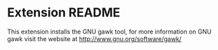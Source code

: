 # Extension README

This extension installs the GNU gawk tool, for more information on GNU
gawk visit the website at http://www.gnu.org/software/gawk/

